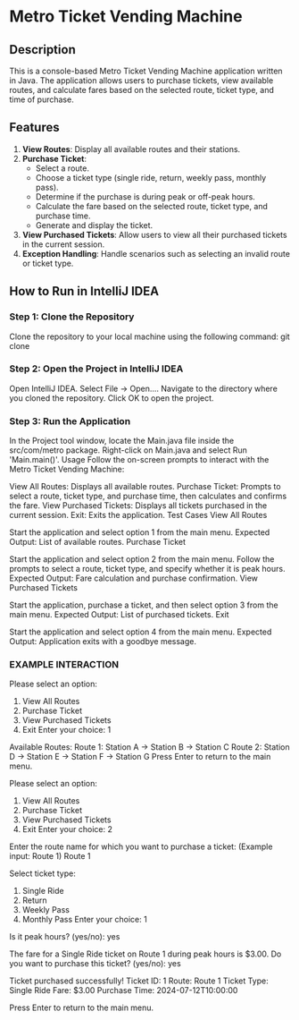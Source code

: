 # Metro Ticket Vending Machine

## Description
This is a console-based Metro Ticket Vending Machine application written in Java. The application allows users to purchase tickets, view available routes, and calculate fares based on the selected route, ticket type, and time of purchase.

## Features
1. **View Routes**: Display all available routes and their stations.
2. **Purchase Ticket**:
    - Select a route.
    - Choose a ticket type (single ride, return, weekly pass, monthly pass).
    - Determine if the purchase is during peak or off-peak hours.
    - Calculate the fare based on the selected route, ticket type, and purchase time.
    - Generate and display the ticket.
3. **View Purchased Tickets**: Allow users to view all their purchased tickets in the current session.
4. **Exception Handling**: Handle scenarios such as selecting an invalid route or ticket type.

## How to Run in IntelliJ IDEA

### Step 1: Clone the Repository
Clone the repository to your local machine using the following command: git clone <repository-url>

### Step 2: Open the Project in IntelliJ IDEA
Open IntelliJ IDEA.
Select File -> Open....
Navigate to the directory where you cloned the repository.
Click OK to open the project.

### Step 3: Run the Application
In the Project tool window, locate the Main.java file inside the src/com/metro package.
Right-click on Main.java and select Run 'Main.main()'.
Usage
Follow the on-screen prompts to interact with the Metro Ticket Vending Machine:

View All Routes: Displays all available routes.
Purchase Ticket: Prompts to select a route, ticket type, and purchase time, then calculates and confirms the fare.
View Purchased Tickets: Displays all tickets purchased in the current session.
Exit: Exits the application.
Test Cases
View All Routes

Start the application and select option 1 from the main menu.
Expected Output: List of available routes.
Purchase Ticket

Start the application and select option 2 from the main menu.
Follow the prompts to select a route, ticket type, and specify whether it is peak hours.
Expected Output: Fare calculation and purchase confirmation.
View Purchased Tickets

Start the application, purchase a ticket, and then select option 3 from the main menu.
Expected Output: List of purchased tickets.
Exit

Start the application and select option 4 from the main menu.
Expected Output: Application exits with a goodbye message.



### EXAMPLE INTERACTION
Please select an option:
1. View All Routes
2. Purchase Ticket
3. View Purchased Tickets
4. Exit
   Enter your choice: 1

Available Routes:
Route 1: Station A -> Station B -> Station C
Route 2: Station D -> Station E -> Station F -> Station G
Press Enter to return to the main menu.

Please select an option:
1. View All Routes
2. Purchase Ticket
3. View Purchased Tickets
4. Exit
   Enter your choice: 2

Enter the route name for which you want to purchase a ticket:
(Example input: Route 1) Route 1

Select ticket type:
1. Single Ride
2. Return
3. Weekly Pass
4. Monthly Pass
   Enter your choice: 1

Is it peak hours? (yes/no): yes

The fare for a Single Ride ticket on Route 1 during peak hours is $3.00.
Do you want to purchase this ticket? (yes/no): yes

Ticket purchased successfully!
Ticket ID: 1
Route: Route 1
Ticket Type: Single Ride
Fare: $3.00
Purchase Time: 2024-07-12T10:00:00

Press Enter to return to the main menu.
